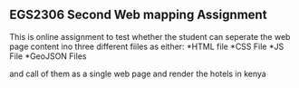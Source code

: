 ## EGS2306 Second Web mapping Assignment
This is online assignment to test whether the student can seperate the web page content ino three different fiiles as either:
*HTML file
*CSS File
*JS File 
*GeoJSON Files

and call of them as a single web page and render the hotels in kenya
